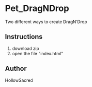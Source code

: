 # Pet_DragNDrop
Two different ways to create DragN'Drop
## Instructions
1. download zip
2. open the file "index.html"
## Author
HollowSacred
